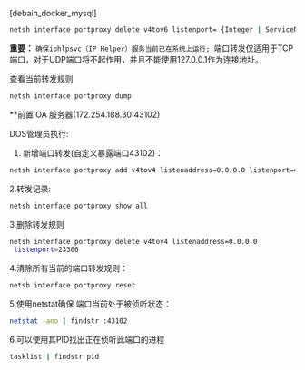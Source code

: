 
[debain_docker_mysql]




```bash
netsh interface portproxy delete v4tov6 listenport= {Integer | ServiceName} [[listenaddress=] {IPv4Address| HostName}] [[protocol=]tcp]
```

**重要：**
`确保iphlpsvc（IP Helper）服务当前已在系统上运行;
`端口转发仅适用于TCP端口，对于UDP端口将不起作用，并且不能使用127.0.0.1作为连接地址。


查看当前转发规则

```bash
netsh interface portproxy dump

```


**前置 OA 服务器(172.254.188.30:43102)


DOS管理员执行:

1. 新增端口转发(自定义暴露端口43102)：
```bash
netsh interface portproxy add v4tov4 listenaddress=0.0.0.0 listenport=43102 connectaddress=172.254.188.33 connectport=23306
```

2.转发记录:

```bash 
netsh interface portproxy show all
```

3.删除转发规则
```bash
netsh interface portproxy delete v4tov4 listenaddress=0.0.0.0
 listenport=23306
```


4.清除所有当前的端口转发规则：
```bash
netsh interface portproxy reset
```



5.使用netstat确保 端口当前处于被侦听状态：

```bash
netstat -ano | findstr :43102
```

6.可以使用其PID找出正在侦听此端口的进程
```bash
tasklist | findstr pid
```

